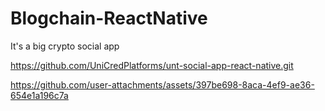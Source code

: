 # Blogchain-ReactNative

It's a big crypto social app

https://github.com/UniCredPlatforms/unt-social-app-react-native.git

https://github.com/user-attachments/assets/397be698-8aca-4ef9-ae36-654e1a196c7a

